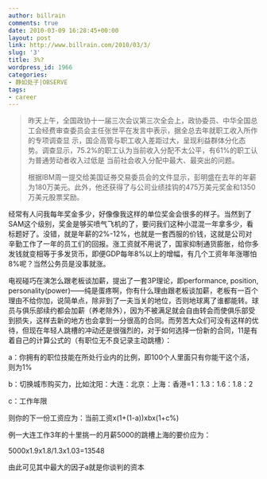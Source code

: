 ```yaml
---
author: billrain
comments: true
date: 2010-03-09 16:28:45+00:00
layout: post
link: http://www.billrain.com/2010/03/3/
slug: '3'
title: 3%?
wordpress_id: 1966
categories:
- 静如处子|OBSERVE
tags:
- career
---
```


<blockquote>昨天上午，全国政协十一届三次会议第三次全会上，政协委员、中华全国总工会经费审查委员会主任张世平在发言中表示，据全总去年就职工收入所作的专项调查显 示，国企高管与职工收入差距过大，呈现利益群体分化态势。调查显示，75.2%的职工认为当前收入分配不太公平，有61%的职工认为普通劳动者收入过低是 当前社会收入分配中最大、最突出的问题。

根据IBM周一提交给美国证券交易委员会的文件显示，彭明盛在去年的年薪为180万美元。此外，他还获得了与公司业绩挂钩的475万美元奖金和1350万美元股票奖励。</blockquote>


经常有人问我每年奖金多少，好像像我这样的单位奖金会很多的样子。当然到了SAM这个级别，奖金是够买喷气飞机的了，要问我们这种小混混一年拿多少，看标题好了。没错，就是年薪的2%-12%，也就是一套西服的价钱，这就是公司对辛勤工作了一年的员工们的回报。涨工资就不用说了，国家抑制通货膨胀，给你多发钱就变相等于多发货币，即便GDP每年8%以上的增幅，有几个工资年年涨哪怕8%呢？当然公务员是没事就涨。

电视碰巧在演怎么跟老板谈加薪，提出了一套3P理论，即performance, position, personality(power)——纯是蛋疼啊，你有什么理由跟老板谈加薪，老板有一百个理由不给你加，说简单点，除非到了一夫当关的地位，否则地球离了谁都能转。球员与俱乐部续约都会加薪（养老除外），因为不被满足就会自由转会而使俱乐部受到损失，这样去新的地方也会拿到一分很高的合同。而劳苦大众们可没有这样的优待，但现在年轻人跳槽的冲动还是很强烈的，对于如何选择一份新的合同，11是有着自己的计算公式的（有职位无不良记录主动跳槽）：

a：你拥有的职位技能在所处行业内的比例，即100个人里面只有你能干这个活，则为1%

b：切换城市购买力，比如沈阳：大连：北京：上海：香港=1：1.3：1.6：1.8：2

c：工作年限

则你的下一份工资应为：当前工资x(1+(1-a))xbx(1+c%)

例一大连工作3年的十里挑一的月薪5000的跳槽上海的要价应为：

5000x1.9x1.8/1.3x1.03=13548

由此可见其中最大的因子a就是你谈判的资本
